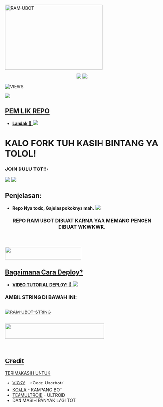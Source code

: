 <a href="https://www.instagram.com/ramadh20?r=nametag"><img src="https://images.cooltext.com/5537105.png" width="320" height="211" alt="  RAM-UBOT" /></a>

<p align="center">
  <a href="https://github.com/ramadhani892/RAM-UBOT/fork">
    <img src="https://img.shields.io/github/forks/ramadhani892/RAM-UBOT?label=Fork&style=social">
    
  </a>
  <a href="https://github.com/marilmde/cukimay_bot">
    <img src="https://img.shields.io/github/stars/marilmde/cukimay_bot?style=social">
  </a>
</p>  

![VIEWS](https://komarev.com/ghpvc/?username=ramadhani892)

<a href="https://t.me/ramubotspam"><img src="https://img.shields.io/badge/KODE%20PENILAIAN-A+-blue.svg?style=for-the-badge&logo=Factor.">

## PEMILIK REPO
* **Landak** 🦔
[<img src="https://media.giphy.com/media/o97Wl6qaoJytXcppUj/giphy.gif">](https://t.me/maafgausahsokap)

  
  
  
  
# KALO FORK TUH KASIH BINTANG YA TOLOL!


### JOIN DULU TOT!!:

<a href="https://t.me/ramubotinfo"><img src="https://img.shields.io/badge/Channel%20RAM%20UBOT-red.svg?style=for-the-badge&logo=Telegram"></a>
<a href="https://t.me/teman_random"><img src="https://img.shields.io/badge/Join-TEMAN%20RANDOM-purple.svg?style=for-the-badge&logo=Telegram"></a>

## Penjelasan:
* **Repo Nya toxic, Gajelas pokoknya mah.** 
[<img src="https://telegra.ph/file/be5a4a2cb6aac37ca7945.jpg">](https://t.me/ootspambott)


<h3 align="center">REPO RAM UBOT DIBUAT KARNA YAA MEMANG PENGEN DIBUAT WKWKWK.</h3>
<p align="center">&nbsp;</p>

### <a href="https://t.me/ootspambot"><img src="https://img.shields.io/badge/GROUP%20SPAM%20RAM%20UBOT-blue?style=flat&logo=Telegram" width="250" height="40.100" />


## Bagaimana Cara Deploy?


* **VIDEO TUTORIAL DEPLOY!** 🔧
[<img src="https://media.giphy.com/media/XD4BoRtenzE1eTIHzZ/giphy.gif">](https://t.me/UserbotChannel/36)

### AMBIL STRING DI BAWAH INI:

##
[![RAM-UBOT-STRING](https://replit.com/badge/github/@ramadhani892/RAM-UBOT)](https://replit.com/@ramadhani892/RAM-UBOT-STRING)
##
<a href="https://heroku.com/deploy?template=https://github.com/ramadhani892/RAM-UBOT.git"><img src="https://img.shields.io/badge/DEPLOY%20RAM%20UBOT%20DI%20HEROKU-red?style=flat&logo=Heroku" width="325" height="50.100" />

<br>
</p>

## Credit
TERIMAKASIH UNTUK

*   [VICKY](https://t.me/vckyouubitch) - ⚡Geez-Userbot⚡
*   [KOALA](https://t.me/manusiarakitann) - KAMPANG BOT
*   [TEAMULTROID](https://github.com/TeamUltroid) - ULTROID
*    DAN MASIH BANYAK LAGI TOT
